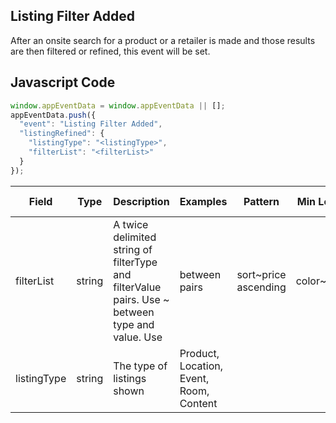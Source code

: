 ## Listing Filter Added

After an onsite search for a product or a retailer is made and those results are then filtered or refined, this event will be set.

## Javascript Code
```js
window.appEventData = window.appEventData || [];
appEventData.push({
  "event": "Listing Filter Added",
  "listingRefined": {
    "listingType": "<listingType>",
    "filterList": "<filterList>"
  }
});
```

|Field|Type|Description|Examples|Pattern|Min Length|Max Length|Minimum|Maximum|Multiple Of|
| --- | --- | --- | --- | --- | --- | --- | --- | --- | --- |
|filterList|string|A twice delimited string of filterType and filterValue pairs.  Use ~ between type and value.  Use | between pairs|sort~price ascending|color~green|size~medium|||||||
|listingType|string|The type of listings shown|Product, Location, Event, Room, Content|||||||